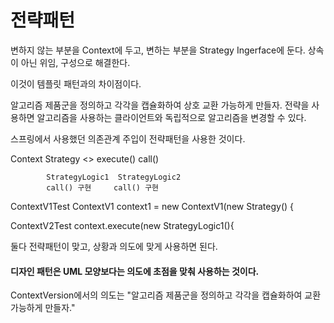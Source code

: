 # 전략패턴

변하지 않는 부분을 Context에 두고, 변하는 부분을 Strategy Ingerface에 둔다.
상속이 아닌 위임, 구성으로 해결한다.

이것이 템플릿 패턴과의 차이점이다.

알고리즘 제품군을 정의하고 각각을 캡슐화하여 상호 교환 가능하게 만들자.
전략을 사용하면 알고리즘을 사용하는 클라이언트와 독립적으로 알고리즘을 변경할 수 있다.

스프링에서 사용했던 의존관계 주입이 전략패턴을 사용한 것이다.

Context                 Strategy
                      <<interface>>
execute()               call()


            StrategyLogic1  StrategyLogic2
            call() 구현     call() 구현


ContextV1Test 
ContextV1 context1 = new ContextV1(new Strategy() {

ContextV2Test
context.execute(new StrategyLogic1(){

둘다 전략패턴이 맞고, 상황과 의도에 맞게 사용하면 된다.

#### 디자인 패턴은 UML 모양보다는 의도에 초점을 맞춰 사용하는 것이다.
ContextVersion에서의 의도는 "알고리즘 제품군을 정의하고 각각을 캡슐화하여 교환 가능하게 만들자."
